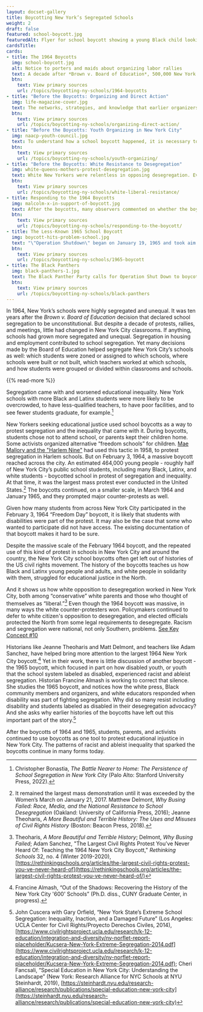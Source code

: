 ```yaml
---
layout: docset-gallery
title: Boycotting New York’s Segregated Schools
weight: 2
draft: false
featured: school-boycott.jpg
featuredAlt: Flyer for school boycott showing a young Black child looking through a broken window
cardsTitle: 
cards:
- title: The 1964 Boycotts
  img: school-boycott.jpg
  alt: Notice to porters and maids about organizing labor rallies
  text: A decade after *Brown v. Board of Education*, 500,000 New York City students boycotted schools in one of the largest mass demonstrations in U.S. history. 
  btn:
    text: View primary sources
    url: /topics/boycotting-ny-schools/1964-boycotts
- title: "Before the Boycotts: Organizing and Direct Action"
  img: life-magazine-cover.jpg
  text: The networks, strategies, and knowledge that earlier organizers cultivated helped make the New York City school boycotts possible.
  btn:
    text: View primary sources
    url: /topics/boycotting-ny-schools/organizing-direct-action/
- title: "Before the Boycotts: Youth Organizing in New York City"
  img: naacp-youth-council.jpg
  text: To understand how a school boycott happened, it is necessary to recognize the longer history of student activism.
  btn:
    text: View primary sources
    url: /topics/boycotting-ny-schools/youth-organizing/
- title: "Before the Boycotts: White Resistance to Desegregation"
  img: white-queens-mothers-protest-desegregation.jpg
  text: White New Yorkers were relentless in opposing desegregation. Even very small-scale attempts by the Board of Education to desegregate schools prompted protests and backlash.
  btn:
    text: View primary sources
    url: /topics/boycotting-ny-schools/white-liberal-resistance/
- title: Responding to the 1964 Boycotts
  img: malcolm-x-in-support-of-boycott.jpg
  text: After the boycotts, many observers commented on whether the boycotts had been successful or a good idea.
  btn:
    text: View primary sources
    url: /topics/boycotting-ny-schools/responding-to-the-boycott/
- title: The Less-Known 1965 School Boycott
  img: boycott-hits-problem-school.jpg
  text: "\"Operation Shutdown\" began on January 19, 1965 and took aim at the \"600\" schools, which were segregated schools for students labeled \"socially maladjusted\" and/or \"emotionally disturbed.\""
  btn:
    text: View primary sources
    url: /topics/boycotting-ny-schools/1965-boycott
- title: The Black Panthers
  img: black-panthers-1.jpg
  text: The Black Panther Party calls for Operation Shut Down to boycott Harlem schools.
  btn:
    text: View primary sources
    url: /topics/boycotting-ny-schools/black-panthers
---
```


In 1964, New York’s schools were highly segregated and unequal. It was ten years after the *Brown v. Board of Education* decision that declared school segregation to be unconstitutional. But despite a decade of protests, rallies, and meetings, little had changed in New York City classrooms. If anything, schools had grown more segregated and unequal. Segregation in housing and employment contributed to school segregation. Yet many decisions made by the Board of Education helped segregate New York City’s schools as well: which students were zoned or assigned to which schools, where schools were built or not built, which teachers worked at which schools, and how students were grouped or divided within classrooms and schools.

{{% read-more %}}
  
Segregation came with and worsened educational inequality. New York schools with more Black and Latinx students were more likely to be overcrowded, to have less-qualified teachers, to have poor facilities, and to see fewer students graduate, for example.[^1]  

New Yorkers seeking educational justice used school boycotts as a way to protest segregation and the inequality that came with it. During boycotts, students chose not to attend school, or parents kept their children home. Some activists organized alternative “freedom schools” for children. [Mae Mallory and the "Harlem Nine"](/topics/black-latina-women/harlem-nine) had used this tactic in 1958, to protest segregation in Harlem schools. But on February 3, 1964, a massive boycott reached across the city. An estimated 464,000 young people - roughly half of New York City’s public school students, including many Black, Latinx, and white students  - boycotted school in protest of segregation and inequality. At that time, it was the largest mass protest ever conducted in the United States.[^2] The boycotts continued, on a smaller scale, in March 1964 and January 1965, and they prompted major counter-protests as well.

Given how many students from across New York City participated in the February 3, 1964 “Freedom Day” boycott, it is likely that students with disabilities were part of the protest. It may also be the case that some who wanted to participate did not have access. The existing documentation of that boycott makes it hard to be sure.

Despite the massive scale of the February 1964 boycott, and the repeated use of this kind of protest in schools in New York City and around the country, the New York City school boycotts often get left out of histories of the US civil rights movement. The history of the boycotts teaches us how Black and Latinx young people and adults, and white people in solidarity with them, struggled for educational justice in the North. 

And it shows us how white opposition to desegregation worked in New York City, both among “conservative” white parents and those who thought of themselves as “liberal.”[^3] Even though the 1964 boycott was massive, in many ways the white counter-protesters won. Policymakers continued to defer to white citizen's opposition to desegregation, and elected officials protected the North from some legal requirements to desegregate. Racism and segregation were national, not only Southern, problems. [See Key Concept #10](/key-concepts/10)

Historians like Jeanne Theoharis and Matt Delmont, and teachers like Adam Sanchez, have helped bring more attention to the largest 1964 New York City boycott.[^4] Yet in their work, there is little discussion of another boycott - the 1965 boycott, which focused in part on how disabled youth, or youth that the school system labeled as disabled, experienced racist and ableist segregation. Historian Francine Almash is working to correct that silence. She studies the 1965 boycott, and notices how the white press, Black community members and organizers, and white educators responded when disability was part of fighting segregation. Why did so many resist including disability and students labeled as disabled in their desegregation advocacy? And she asks why earlier histories of the boycotts have left out this important part of the story.[^5]  

After the boycotts of 1964 and 1965, students, parents, and activists continued to use boycotts as one tool to protest educational injustice in New York City. The patterns of racist and ableist inequality that sparked the boycotts continue in many forms today.

[^1]: Christopher Bonastia, *The Battle Nearer to Home: The Persistence of School Segregation in New York City* (Palo Alto: Stanford University Press, 2022).

[^2]: It remained the largest mass demonstration until it was exceeded by the Women’s March on January 21, 2017. Matthew Delmont, *Why Busing Failed: Race, Media, and the National Resistance to School Desegregation* (Oakland: University of California Press, 2016); Jeanne Theoharis, *A More Beautiful and Terrible History: The Uses and Misuses of Civil Rights History* (Boston: Beacon Press, 2018).

[^3]: Theoharis, *A More Beautiful and Terrible History*; Delmont, *Why Busing Failed*; Adam Sanchez, "The Largest Civil Rights Protest You’ve Never Heard Of: Teaching the 1964 New York City Boycott," *Rethinking Schools* 32, no. 4 (Winter 2019-2020),[https://rethinkingschools.org/articles/the-largest-civil-rights-protest-you-ve-never-heard-of](https://rethinkingschools.org/articles/the-largest-civil-rights-protest-you-ve-never-heard-of/)

[^4]: Francine Almash, “Out of the Shadows: Recovering the History of the New York City '600' Schools” (Ph.D. diss., CUNY Graduate Center, in progress).  

[^5]: John Cuscera with Gary Orfield, “New York State’s Extreme School Segregation: Inequality, Inaction, and a Damaged Future” (Los Angeles: UCLA Center for Civil Rights/Proyecto Derechos Civiles, 2014), [https://www.civilrightsproject.ucla.edu/research/k-12-education/integration-and-diversity/ny-norflet-report-placeholder/Kucsera-New-York-Extreme-Segregation-2014.pdf](https://www.civilrightsproject.ucla.edu/research/k-12-education/integration-and-diversity/ny-norflet-report-placeholder/Kucsera-New-York-Extreme-Segregation-2014.pdf); Cheri Fancsali, “Special Education in New York City: Understanding the Landscape” (New York: Research Alliance for NYC Schools at NYU Steinhardt, 2019), [https://steinhardt.nyu.edu/research-alliance/research/publications/special-education-new-york-city](https://steinhardt.nyu.edu/research-alliance/research/publications/special-education-new-york-city)
